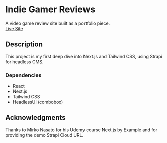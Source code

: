 # Indie Gamer Reviews

A video game review site built as a portfolio piece.
<br/>
 [Live Site](https://next-reviews-itefpdh59-rayoliviers-projects.vercel.app/)

## Description

This project is my first deep dive into Next.js and Tailwind CSS, using Strapi for headless CMS. 

### Dependencies

* React
* Next.js
* Tailwind CSS
* HeadlessUI (combobox)


## Acknowledgments

Thanks to Mirko Nasato for his Udemy course Next.js by Example and for providing the demo Strapi Cloud URL.
